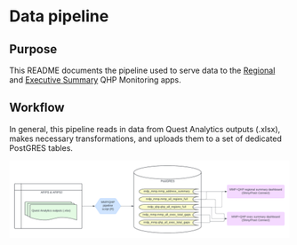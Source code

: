 Data pipeline
================

## Purpose

This README documents the pipeline used to serve data to the
[Regional](https://github.kp.org/AKME/nrdp-qhp-regional-dashboard)
and [Executive
Summary](https://github.kp.org/AKME/nrdp-qhp-monitoring) QHP
Monitoring apps.

## Workflow

In general, this pipeline reads in data from Quest Analytics outputs
(.xlsx), makes necessary transformations, and uploads them to a set of
dedicated PostGRES tables.

![](Pipeline.png "Pipeline")
